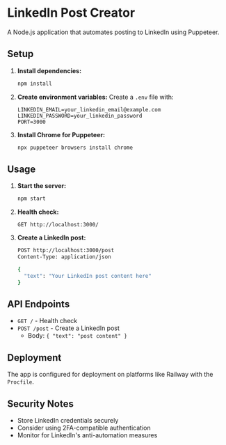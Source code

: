 # LinkedIn Post Creator

A Node.js application that automates posting to LinkedIn using Puppeteer.

## Setup

1. **Install dependencies:**
   ```bash
   npm install
   ```

2. **Create environment variables:**
   Create a `.env` file with:
   ```
   LINKEDIN_EMAIL=your_linkedin_email@example.com
   LINKEDIN_PASSWORD=your_linkedin_password
   PORT=3000
   ```

3. **Install Chrome for Puppeteer:**
   ```bash
   npx puppeteer browsers install chrome
   ```

## Usage

1. **Start the server:**
   ```bash
   npm start
   ```

2. **Health check:**
   ```
   GET http://localhost:3000/
   ```

3. **Create a LinkedIn post:**
   ```bash
   POST http://localhost:3000/post
   Content-Type: application/json
   
   {
     "text": "Your LinkedIn post content here"
   }
   ```

## API Endpoints

- `GET /` - Health check
- `POST /post` - Create a LinkedIn post
  - Body: `{ "text": "post content" }`

## Deployment

The app is configured for deployment on platforms like Railway with the `Procfile`.

## Security Notes

- Store LinkedIn credentials securely
- Consider using 2FA-compatible authentication
- Monitor for LinkedIn's anti-automation measures 